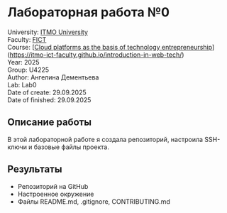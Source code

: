 # Лабораторная работа №0

University: [ITMO University](https://itmo.ru/ru/)  
Faculty: [FICT](https://fict.itmo.ru)  
Course: [[Cloud platforms as the basis of technology entrepreneurship](https://)](https://itmo-ict-faculty.github.io/introduction-in-web-tech/)  
Year: 2025  
Group: U4225  
Author: Ангелина Дементьева  
Lab: Lab0  
Date of create: 29.09.2025  
Date of finished: 29.09.2025  

## Описание работы
В этой лабораторной работе я создала репозиторий, настроила SSH-ключи и базовые файлы проекта.

## Результаты
- Репозиторий на GitHub  
- Настроенное окружение  
- Файлы README.md, .gitignore, CONTRIBUTING.md  
